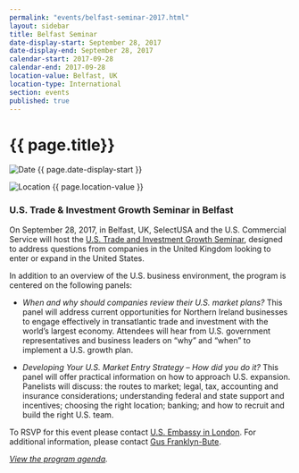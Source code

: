 ```yaml
---
permalink: "events/belfast-seminar-2017.html"
layout: sidebar
title: Belfast Seminar
date-display-start: September 28, 2017
date-display-end: September 28, 2017
calendar-start: 2017-09-28
calendar-end: 2017-09-28
location-value: Belfast, UK
location-type: International
section: events
published: true
---
```


# {{ page.title}}

![Date](https://google.github.io/material-design-icons/action/svg/design/ic_event_24px.svg "Date") {{ page.date-display-start }}

![Location](http://google.github.io/material-design-icons/social/svg/design/ic_location_city_24px.svg "Location") {{ page.location-value }}

### U.S. Trade & Investment Growth Seminar in Belfast

On September 28, 2017, in Belfast, UK, SelectUSA and the U.S. Commercial Service will host the [U.S. Trade and Investment Growth Seminar](https://www.selectusa.gov/flyers/2017-belfast-seminar-agenda), designed to address questions from companies in the United Kingdom looking to enter or expand in the United States. 

In addition to an overview of the U.S. business environment, the program is centered on the following panels:

* _When and why should companies review their U.S. market plans?_
This panel will address current opportunities for Northern Ireland businesses to engage effectively in transatlantic trade and investment with the world’s largest economy. Attendees will hear from U.S. government representatives and business leaders on “why” and “when” to implement a U.S. growth plan.

* _Developing Your U.S. Market Entry Strategy – How did you do it?_
This panel will offer practical information on how to approach U.S. expansion. Panelists will discuss: the routes to market; legal, tax, accounting and insurance considerations; understanding federal and state support and incentives; choosing the right location; banking; and how to recruit and build the right U.S. team.

To RSVP for this event please contact [U.S. Embassy in London](mailto:usembassylondon@trade.gov). For additional information, please contact [Gus Franklyn-Bute](mailto:gus.franklyn-bute@trade.gov).


_[View the program agenda](https://www.selectusa.gov/flyers/2017-belfast-seminar-agenda)._
